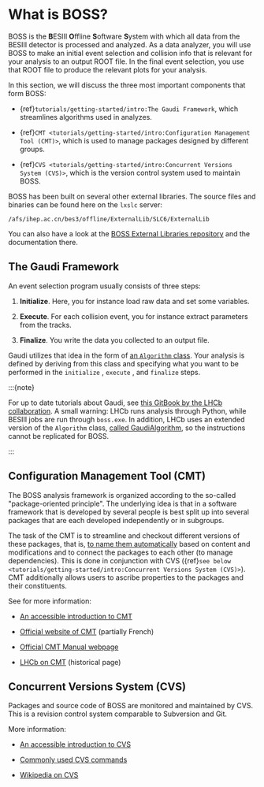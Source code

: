 <!-- cspell:ignore ESIII ffline oftware ystem Chengping Shen -->

# What is BOSS?

BOSS is the **B**ESIII **O**ffline **S**oftware **S**ystem with which all data
from the BESIII detector is processed and analyzed. As a data analyzer, you
will use BOSS to make an initial event selection and collision info that is
relevant for your analysis to an output ROOT file. In the final event
selection, you use that ROOT file to produce the relevant plots for your
analysis.

In this section, we will discuss the three most important components that form
BOSS:

- {ref}`tutorials/getting-started/intro:The Gaudi Framework`, which streamlines
  algorithms used in analyzes.

- {ref}`CMT <tutorials/getting-started/intro:Configuration Management Tool (CMT)>`,
  which is used to manage packages designed by different groups.

- {ref}`CVS <tutorials/getting-started/intro:Concurrent Versions System (CVS)>`,
  which is the version control system used to maintain BOSS.

BOSS has been built on several other external libraries. The source files and
binaries can be found here on the `lxslc` server:

```text
/afs/ihep.ac.cn/bes3/offline/ExternalLib/SLC6/ExternalLib
```

You can also have a look at the
[BOSS External Libraries repository](https://github.com/redeboer/BOSS_ExternalLibs)
and the documentation there.

## The Gaudi Framework

An event selection program usually consists of three steps:

1. **Initialize**. Here, you for instance load raw data and set some variables.

2. **Execute**. For each collision event, you for instance extract parameters
   from the tracks.

3. **Finalize**. You write the data you collected to an output file.

Gaudi utilizes that idea in the form of
[an `Algorithm` class](https://dayabay.bnl.gov/dox/GaudiKernel/html/classAlgorithm.html).
Your analysis is defined by deriving from this class and specifying what you
want to be performed in the `initialize` , `execute` , and `finalize` steps.

:::{note}

For up to date tutorials about Gaudi, see
[this GitBook by the LHCb collaboration](https://lhcb.github.io/developkit-lessons/first-development-steps/02a-gaudi-helloworld.html).
A small warning: LHCb runs analysis through Python, while BESIII jobs are run
through `boss.exe`. In addition, LHCb uses an extended version of the
`Algorithm` class,
[called GaudiAlgorithm](https://twiki.cern.ch/twiki/bin/view/LHCb/GaudiAlgorithm),
so the instructions cannot be replicated for BOSS.

:::

## Configuration Management Tool (CMT)

The BOSS analysis framework is organized according to the so-called
"package-oriented principle". The underlying idea is that in a software
framework that is developed by several people is best split up into several
packages that are each developed independently or in subgroups.

The task of the CMT is to streamline and checkout different versions of these
packages, that is,
[to name them automatically](http://polywww.in2p3.fr/activites/physique/glast/workbook/pages/cmtMRvcmt/defCMTpackage.htm)
based on content and modifications and to connect the packages to each other
(to manage dependencies). This is done in conjunction with CVS
({ref}`see below <tutorials/getting-started/intro:Concurrent Versions System (CVS)>`).
CMT additionally allows users to ascribe properties to the packages and their
constituents.

See for more information:

- [An accessible introduction to CMT](http://polywww.in2p3.fr/activites/physique/glast/workbook/pages/cmtMRvcmt/cmtIntroduction.htm)

- [Official website of CMT](http://www.cmtsite.net/) (partially French)

- [Official CMT Manual webpage](http://www.cmtsite.net/CMTDoc.html)

- [LHCb on CMT](https://lhcb-comp.web.cern.ch/lhcb-comp/support/CMT/cmt.htm)
  (historical page)

## Concurrent Versions System (CVS)

Packages and source code of BOSS are monitored and maintained by CVS. This is a
revision control system comparable to Subversion and Git.

More information:

- [An accessible introduction to CVS](http://polywww.in2p3.fr/activites/physique/glast/workbook/pages/softwareOverview/cvsBasics.htm)

- [Commonly used CVS commands](http://polywww.in2p3.fr/activites/physique/glast/workbook/pages/softwareOverview/commonCVScommands.htm)

- [Wikipedia on CVS](https://en.wikipedia.org/wiki/Concurrent_Versions_System)
